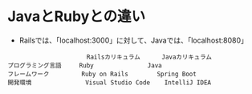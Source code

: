 # JavaとRubyとの違い  
- Railsでは、「localhost:3000」に対して、Javaでは、「localhost:8080」
```
                      Railsカリキュラム      Javaカリキュラム
プログラミング言語     Ruby	             Java
フレームワーク         Ruby on Rails	     Spring Boot
開発環境               Visual Studio Code    IntelliJ IDEA
```


